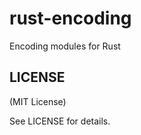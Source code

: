 rust-encoding
=============

Encoding modules for Rust

LICENSE
-------

(MIT License)

See LICENSE for details.
